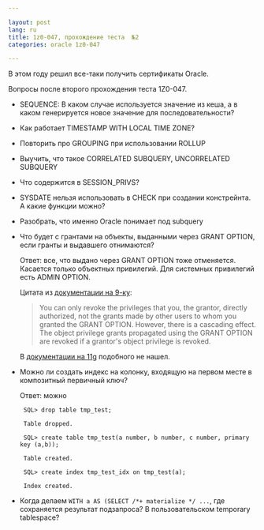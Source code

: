 ```yaml
---

layout: post  
lang: ru
title: 1z0-047, прохождение теста  №2  
categories: oracle 1z0-047  

---
```


В этом году решил все-таки получить сертификаты Oracle. 

Вопросы после второго прохождения теста 1Z0-047.

* SEQUENCE: В каком случае используется значение из кеша, а в каком генерируется новое значение для последовательности?

* Как работает TIMESTAMP WITH LOCAL TIME ZONE?

* Повторить про GROUPING при использовании ROLLUP

* Выучить, что такое CORRELATED SUBQUERY, UNCORRELATED SUBQUERY

* Что содержится в SESSION_PRIVS?

* SYSDATE нельзя использовать в CHECK при создании констрейнта. А какие функции можно?

* Разобрать, что именно Oracle понимает под subquery

* Что будет с грантами на объекты, выданными через GRANT OPTION, если гранты и выдавшего отнимаются?

  Ответ: все, что выдано через GRANT OPTION тоже отменяется. Касается только объектных привилегий. Для системных привилегий есть ADMIN OPTION.

  Цитата из [документации на 9-ку](http://docs.oracle.com/cd/B10500_01/server.920/a96521/privs.htm):
  
  > You can only revoke the privileges that you, the grantor, directly authorized, not the grants made by other users to whom you granted the GRANT OPTION. However, there is a cascading effect. The object privilege grants propagated using the GRANT OPTION are revoked if a grantor's object privilege is revoked.
  
  В [документации на 11g](http://docs.oracle.com/cd/E11882_01/network.112/e16543/authorization.htm#autoId8) подобного не нашел.
  
* Можно ли создать индекс на колонку, входящую на первом месте в композитный первичный ключ?

  Ответ: можно
  
       SQL> drop table tmp_test;

       Table dropped.

       SQL> create table tmp_test(a number, b number, c number, primary key (a,b));

       Table created.

       SQL> create index tmp_test_idx on tmp_test(a);

       Index created.  

* Когда делаем `WITH a AS (SELECT /*+ materialize */ ...`, где сохраняется результат подзапроса? В пользовательском temporary tablespace?
